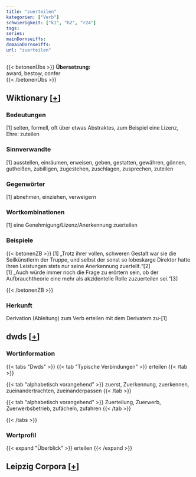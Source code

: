 ```yaml
---
title: "zuerteilen"
kategorien: ["Verb"]
schwierigkeit: ["k1", "h2", "r24"]
tags:
series:
mainDornseiffs:
domainDornseiffs:
url: "zuerteilen"
---
```


{{< betonenÜbs >}}
**Übersetzung:**  
award, bestow, confer  
{{< /betonenÜbs >}}

## Wiktionary [[+](https://de.wiktionary.org/wiki/zuerteilen)]

### Bedeutungen
[1] selten, formell, oft über etwas Abstraktes, zum Beispiel eine Lizenz, Ehre: zuteilen  

### Sinnverwandte
[1] ausstellen, einräumen, erweisen, geben, gestatten, gewähren, gönnen, gutheißen, zubilligen, zugestehen, zuschlagen, zusprechen, zuteilen  

### Gegenwörter
[1] abnehmen, einziehen, verweigern  

### Wortkombinationen
[1] eine Genehmigung/Lizenz/Anerkennung zuerteilen  

### Beispiele
{{< betonenZB >}}
[1] „Trotz ihrer vollen, schweren Gestalt war sie die Seilkünstlerin der Truppe, und selbst der sonst so lobeskarge Direktor hatte ihren Leistungen stets nur seine Anerkennung zuerteilt.“[2]  
[1] „Auch würde immer noch die Frage zu erörtern sein, ob der Aufbrauchtheorie eine mehr als akzidentelle Rolle zuzuerteilen sei.“[3]  

{{< /betonenZB >}}
### Herkunft
Derivation (Ableitung) zum Verb erteilen mit dem Derivatem zu-[1]  



## dwds [[+](https://www.dwds.de/wb/zuerteilen)]

### Wortinformation
{{< tabs "Dwds" >}}
{{< tab "Typische Verbindungen" >}}
erteilen
{{< /tab >}}

{{< tab "alphabetisch vorangehend" >}}
zuerst, Zuerkennung, zuerkennen, zueinandertrachten, zueinanderpassen
{{< /tab >}}

{{< tab "alphabetisch vorangehend" >}}
Zuerteilung, Zuerwerb, Zuerwerbsbetrieb, zufächeln, zufahren
{{< /tab >}}

{{< /tabs >}}

### Wortprofil
{{< expand "Überblick" >}} erteilen {{< /expand >}}

## Leipzig Corpora [[+](https://corpora.uni-leipzig.de/en/res?word=zuerteilen&corpusId=deu_newscrawl-public_2018)]

